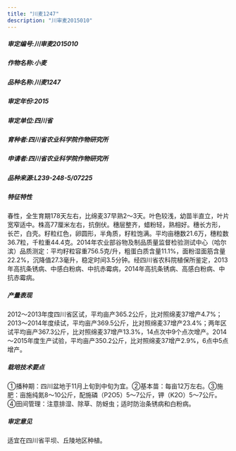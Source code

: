 ```yaml
---
title: "川麦1247"
description: "川审麦2015010"
---
```

##### 审定编号:川审麦2015010

##### 作物名称:小麦

##### 品种名称:川麦1247

##### 审定年份:2015

##### 审定单位:四川省

##### 育种者:四川省农业科学院作物研究所

##### 申请者:四川省农业科学院作物研究所

##### 品种来源:L239-248-5/07225

##### 特征特性
春性，全生育期178天左右，比绵麦37早熟2～3天。叶色较浅，幼苗半直立，叶片宽窄适中。株高77厘米左右，抗倒伏。穗层整齐，蜡粉轻，熟相好。穗长方形，长芒，白壳。籽粒红色，卵圆形，半角质，籽粒饱满。平均亩穗数21.6万，穗粒数36.7粒，千粒重44.4克。2014年农业部谷物及制品质量监督检验测试中心（哈尔滨）品质测定：平均籽粒容重756.5克/升，粗蛋白质含量11.1%，面粉湿面筋含量22.2%，沉降值27.3毫升，稳定时间3.5分钟。经四川省农科院植保所鉴定，2013年高抗条锈病、中感白粉病、中抗赤霉病，2014年高抗条锈病、高感白粉病、中抗赤霉病。

##### 产量表现
2012～2013年度四川省区试，平均亩产365.2公斤，比对照绵麦37增产4.7%；2013～2014年度续试，平均亩产369.5公斤，比对照绵麦37增产23.4%；两年区试平均亩产367.3公斤，比对照绵麦37增产13.3%，14点次中9个点次增产。2014～2015年度生产试验，平均亩产350.2公斤，比对照绵麦37增产2.9%，6点中5点增产。

##### 栽培技术要点
①播种期：四川盆地于11月上旬到中旬为宜。②基本苗：每亩12万左右。③施肥：亩施纯氮8～10公斤，配施磷（P2O5）5～7公斤，钾（K2O）5～7公斤。④田间管理：注意排湿、除草、防蚜虫；适时防治条锈病和白粉病。

##### 审定意见
适宜在四川省平坝、丘陵地区种植。
